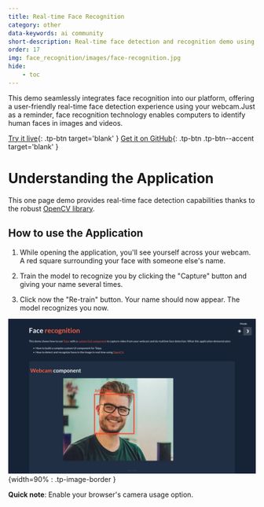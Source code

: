 ```yaml
---
title: Real-time Face Recognition
category: other
data-keywords: ai community
short-description: Real-time face detection and recognition demo using a Taipy UI with OpenCV.
order: 17
img: face_recognition/images/face-recognition.jpg
hide:
    - toc
---
```

This demo seamlessly integrates face recognition into our platform,
offering a user-friendly real-time face detection experience using
your webcam.Just as a reminder, face recognition technology enables
computers to identify human faces in images and videos.

[Try it live](https://face-recognition.taipy.cloud/){: .tp-btn target='blank' }
[Get it on GitHub](https://github.com/Avaiga/demo-face-recognition){: .tp-btn .tp-btn--accent target='blank' }

# Understanding the Application

This one page demo provides real-time face detection capabilities
thanks to the robust [OpenCV library](https://opencv.org/).


## How to use the Application

1. While opening the application, you'll see yourself across your webcam. A red square
   surrounding your face with someone else's name.

2. Train the model to recognize you by clicking the "Capture" button and giving your name
   several times.

3. Click now the "Re-train" button. Your name should now appear. The model recognizes you now.

![Face Recognition](images/face-recognition.jpg){width=90% : .tp-image-border }

**Quick note**: Enable your browser's camera usage option.
